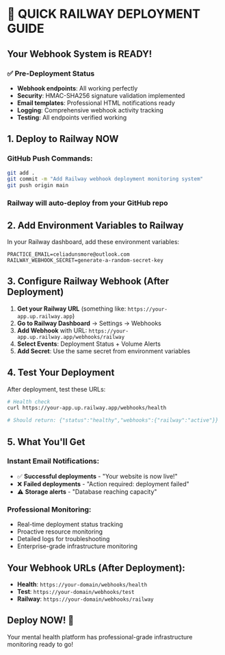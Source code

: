 # 🚀 QUICK RAILWAY DEPLOYMENT GUIDE

## Your Webhook System is READY!

### ✅ Pre-Deployment Status
- **Webhook endpoints**: All working perfectly
- **Security**: HMAC-SHA256 signature validation implemented  
- **Email templates**: Professional HTML notifications ready
- **Logging**: Comprehensive webhook activity tracking
- **Testing**: All endpoints verified working

## 1. Deploy to Railway NOW

### GitHub Push Commands:
```bash
git add .
git commit -m "Add Railway webhook deployment monitoring system"
git push origin main
```

### Railway will auto-deploy from your GitHub repo

## 2. Add Environment Variables to Railway

In your Railway dashboard, add these environment variables:

```
PRACTICE_EMAIL=celiadunsmore@outlook.com
RAILWAY_WEBHOOK_SECRET=generate-a-random-secret-key
```

## 3. Configure Railway Webhook (After Deployment)

1. **Get your Railway URL** (something like: `https://your-app.up.railway.app`)
2. **Go to Railway Dashboard** → Settings → Webhooks
3. **Add Webhook** with URL: `https://your-app.up.railway.app/webhooks/railway`
4. **Select Events**: Deployment Status + Volume Alerts
5. **Add Secret**: Use the same secret from environment variables

## 4. Test Your Deployment

After deployment, test these URLs:

```bash
# Health check
curl https://your-app.up.railway.app/webhooks/health

# Should return: {"status":"healthy","webhooks":{"railway":"active"}}
```

## 5. What You'll Get

### Instant Email Notifications:
- ✅ **Successful deployments** - "Your website is now live!"
- ❌ **Failed deployments** - "Action required: deployment failed"  
- ⚠️ **Storage alerts** - "Database reaching capacity"

### Professional Monitoring:
- Real-time deployment status tracking
- Proactive resource monitoring  
- Detailed logs for troubleshooting
- Enterprise-grade infrastructure monitoring

## Your Webhook URLs (After Deployment):
- **Health**: `https://your-domain/webhooks/health`
- **Test**: `https://your-domain/webhooks/test`  
- **Railway**: `https://your-domain/webhooks/railway`

## Deploy NOW! 🚀

Your mental health platform has professional-grade infrastructure monitoring ready to go!